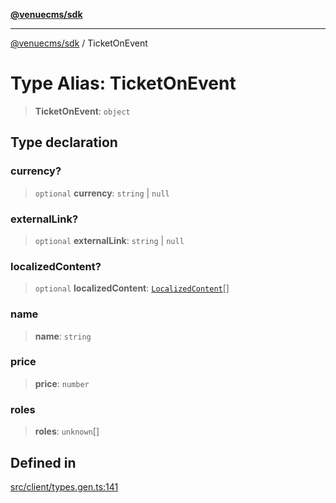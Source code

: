 [**@venuecms/sdk**](../README.md)

***

[@venuecms/sdk](../README.md) / TicketOnEvent

# Type Alias: TicketOnEvent

> **TicketOnEvent**: `object`

## Type declaration

### currency?

> `optional` **currency**: `string` \| `null`

### externalLink?

> `optional` **externalLink**: `string` \| `null`

### localizedContent?

> `optional` **localizedContent**: [`LocalizedContent`](LocalizedContent.md)[]

### name

> **name**: `string`

### price

> **price**: `number`

### roles

> **roles**: `unknown`[]

## Defined in

[src/client/types.gen.ts:141](https://github.com/venuecms/sdk/blob/a67bd36579ec58f05616b697172009f8707ee8a7/src/client/types.gen.ts#L141)
